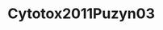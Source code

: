 # Cytotox2011Puzyn03
<a name="material" />
<script type="application/ld+json">

  {
    "@context": "https://schema.org/",
    "@type": "ChemicalSubstance",
    "http://purl.org/dc/terms/conformsTo":
      {
        "@type": "CreativeWork",
        "@id": "https://bioschemas.org/profiles/ChemicalSubstance/0.4-RELEASE/"
      },
    "@id": "https://egonw.github.io/nanowiki/nanowiki4.html#material",
    "name": "Cytotox2011Puzyn03",
    "sameAs: "http://127.0.0.1/mediawiki/index.php/Special:URIResolver/Cytotox2011Puzyn03"
  }
</script>

